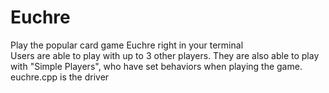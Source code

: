 # Euchre
Play the popular card game Euchre right in your terminal  
Users are able to play with up to 3 other players. They are also able to play with "Simple Players", who have set behaviors when playing the game.  
euchre.cpp is the driver
